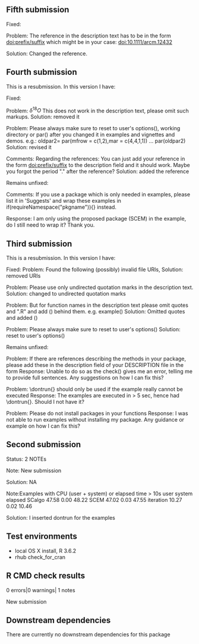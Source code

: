 ## Fifth submission

Fixed:

Problem: The reference in the description text has to be in the form
<doi:prefix/suffix> which might be in your case: <doi:10.1111/arcm.12432>

Solution: Changed the reference.

## Fourth submission

This is a resubmission. In this version I have:

Fixed:

Problem: $\delta^{18}O$ This does not work in the description text, please omit such markups.
Solution: removed it

Problem: Please always make sure to reset to user's options(), working directory or par() after you changed it in examples and vignettes and demos.
e.g.:
oldpar2= par(mfrow = c(1,2),mar = c(4,4,1,1))
...
par(oldpar2)
Solution: revised it

Comments: Regarding the references: You can just add your reference in the form <doi:prefix/suffix> to the description field and it should work. Maybe you forgot the period "." after the reference?
Solution: added the reference

Remains unfixed:

Comments: If you use a package which is only needed in examples, please list it in
'Suggests' and wrap these examples in if(requireNamespace("pkgname")){}
instead.

Response: I am only using the proposed package (SCEM) in the example, do I still need to wrap it? Thank you.


## Third submission

This is a resubmission. In this version I have:

Fixed:
Problem: Found the following (possibly) invalid file URIs, 
Solution: removed URIs

Problem: Please use only undirected quotation marks in the description text.
Solution: changed to undirected quotation marks

Problem: But for function names in the description text please omit quotes and
".R" and add  () behind them. e.g. example()
Solution: Omitted quotes and added ()

Problem: Please always make sure to reset to user's options()
Solution: reset to user's options()

Remains unfixed:

Problem: If there are references describing the methods in your package, please
add these in the description field of your DESCRIPTION file in the form
Response: Unable to do so as the check() gives me an error, telling me to provide full sentences. Any suggestions on how I can fix this?

Problem: \dontrun{} should only be used if the example really cannot be executed
Response: The examples are executed in > 5 sec, hence had \dontrun{}. Should I not have it?

Problem: Please do not install packages in your functions
Response: I was not able to run examples without installing my package. Any guidance or example on how I can fix this?

## Second submission

Status: 2 NOTEs

Note: New submission

Solution: NA

Note:Examples with CPU (user + system) or elapsed time > 10s
           user system elapsed
SCalgo    47.58   0.00   48.22
SCEM      47.02   0.03   47.55
iteration 10.27   0.02   10.46

Solution: I inserted dontrun for the examples

## Test environments

* local OS X install, R 3.6.2
* rhub check_for_cran

## R CMD check results

0 errors|0 warnings| 1 notes

New submission

## Downstream dependencies

There are currently no downstream dependencies for this package
